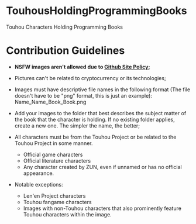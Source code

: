 # TouhousHoldingProgrammingBooks
Touhou Characters Holding Programming Books

# Contribution Guidelines

* __NSFW images aren't allowed due to [Github Site Policy](https://docs.github.com/en/site-policy);__

* Pictures can't be related to cryptocurrency or its technologies;
* Images must have descriptive file names in the following format (The file doesn't have to be "png" format, this is just an example):
    Name_Name_Book_Book.png

* Add your images to the folder that best describes the subject matter of the book that the character is holding. If no existing folder applies, create a new one. The simpler the name, the better;

* All characters must be from the Touhou Project or be related to the Touhou Project in some manner. 
  * Official game characters
  * Official literature characters
  * Any character created by ZUN, even if unnamed or has no official appearance.

* Notable exceptions:
  * Len'en Project characters
  * Touhou fangame characters
  * Images with non-Touhou characters that also prominently feature Touhou characters within the image.

